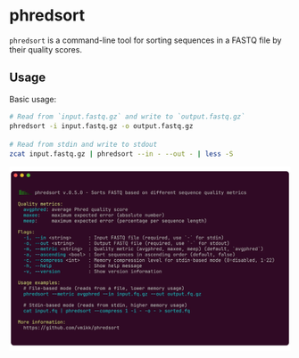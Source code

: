 # phredsort

`phredsort` is a command-line tool for sorting sequences in a FASTQ file by their quality scores.

## Usage

Basic usage:
```bash
# Read from `input.fastq.gz` and write to `output.fastq.gz`
phredsort -i input.fastq.gz -o output.fastq.gz

# Read from stdin and write to stdout
zcat input.fastq.gz | phredsort --in - --out - | less -S
```

![phredsort help message](assets/phredsort.webp)



